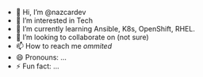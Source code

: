 - 👋 Hi, I’m @nazcardev
- 👀 I’m interested in Tech
- 🌱 I’m currently learning Ansible, K8s, OpenShift, RHEL.
- 💞️ I’m looking to collaborate on (not sure)
- 📫 How to reach me _ommited_
- 😄 Pronouns: ...
- ⚡ Fun fact: ...

<!---
nazcardev/nazcardev is a ✨ special ✨ repository because its `README.md` (this file) appears on your GitHub profile.
You can click the Preview link to take a look at your changes.
--->

